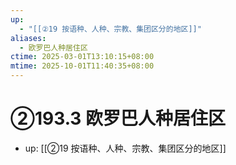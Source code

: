 ```yaml
---
up:
  - "[[②19 按语种、人种、宗教、集团区分的地区]]"
aliases:
  - 欧罗巴人种居住区
ctime: 2025-03-01T13:10:15+08:00
mtime: 2025-10-01T11:40:35+08:00
---
```


# ②193.3 欧罗巴人种居住区

- up: [[②19 按语种、人种、宗教、集团区分的地区]]
